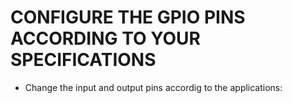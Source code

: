 # CONFIGURE THE GPIO PINS ACCORDING TO YOUR SPECIFICATIONS

- Change the input and output pins accordig to the applications:

  
